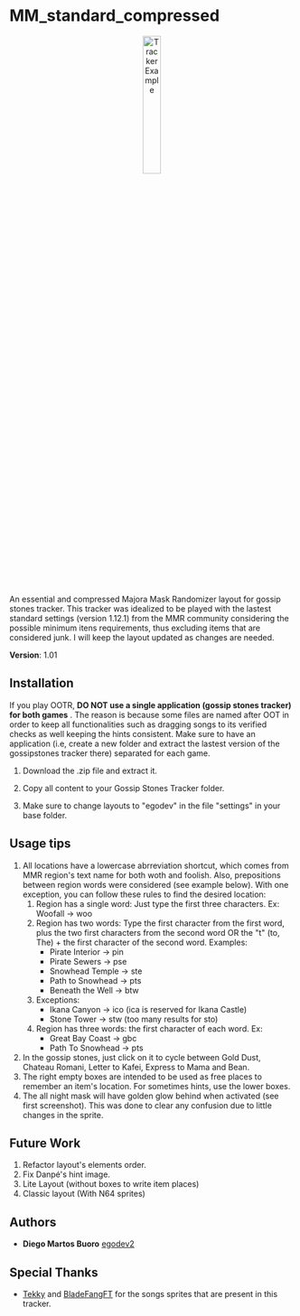 # MM_standard_compressed

<p align="center">
  <img src="https://i.imgur.com/AoOW7rV.png" alt="Tracker Example" width="25%" height="25%" margin="auto"/>
</p>

An essential and compressed Majora Mask Randomizer layout for gossip stones tracker. This tracker was idealized to be played with the lastest standard settings (version 1.12.1) from the MMR community considering the possible minimum itens requirements, thus excluding items that are considered junk. I will keep the layout updated as changes are needed.

**Version**: 1.01

## Installation

If you play OOTR, **DO NOT use a single application (gossip stones tracker) for both games** . The reason is because some files are named after OOT in order to keep all functionalities such as dragging songs to its verified checks as well keeping the hints consistent. Make sure to have an application (i.e, create a new folder and extract the lastest version of the gossipstones tracker there) separated for each game. 

1. Download the .zip file and extract it.

2. Copy all content to your Gossip Stones Tracker folder.

3. Make sure to change layouts to "egodev" in the file "settings" in your base folder.

## Usage tips

1. All locations have a lowercase abrreviation shortcut, which comes from MMR region's text name for both woth and foolish. Also, prepositions between region words were considered (see example below). With one exception, you can follow these rules to find the desired location: 
     1. Region has a single word: Just type the first three characters. Ex: Woofall -> woo
     2. Region has two words: Type the first character from the first word, plus the two first characters from the second word OR the "t" (to, The) + the first character of the second word. Examples:
        - Pirate Interior -> pin
        - Pirate Sewers -> pse
        - Snowhead Temple -> ste
        - Path to Snowhead -> pts
        - Beneath the Well -> btw
     3. Exceptions: 
        - Ikana Canyon -> ico (ica is reserved for Ikana Castle)
        - Stone Tower -> stw (too many results for sto)
     4. Region has three words: the first character of each word. Ex: 
        - Great Bay Coast -> gbc
        - Path To Snowhead -> pts 
3. In the gossip stones, just click on it to cycle between Gold Dust, Chateau Romani, Letter to Kafei, Express to Mama and Bean.
4. The right empty boxes are intended to be used as free places to remember an item's location. For sometimes hints, use the lower boxes.
5. The all night mask will have golden glow behind when activated (see first screenshot). This was done to clear any confusion due to little changes in the sprite.

## Future Work

1. Refactor layout's elements order.
2. Fix Danpé's hint image.
4. Lite Layout (without boxes to write item places)
3. Classic layout (With N64 sprites)

## Authors

* **Diego Martos Buoro** [egodev2](https://github.com/egodev2)

## Special Thanks

* [Tekky](https://github.com/TeknoAnonymous) and [BladeFangFT](https://github.com/BladefangFT) for the songs sprites that are present in this tracker.


